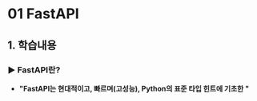 # 01 FastAPI


## 1. 학습내용

### ▶ FastAPI란?

* **"FastAPI는 현대적이고, 빠르며(고성능), Python의 표준 타입 힌트에 기초한 "**